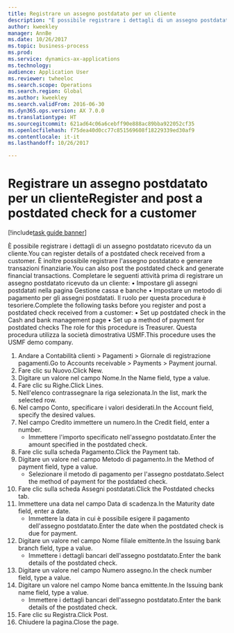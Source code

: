 ```yaml
--- 
title: Registrare un assegno postdatato per un cliente
description: "È possibile registrare i dettagli di un assegno postdatato ricevuto da un cliente."
author: kweekley
manager: AnnBe
ms.date: 10/26/2017
ms.topic: business-process
ms.prod: 
ms.service: dynamics-ax-applications
ms.technology: 
audience: Application User
ms.reviewer: twheeloc
ms.search.scope: Operations
ms.search.region: Global
ms.author: kweekley
ms.search.validFrom: 2016-06-30
ms.dyn365.ops.version: AX 7.0.0
ms.translationtype: HT
ms.sourcegitcommit: 621ad64c06a6cebff90e888ac89bba922052cf35
ms.openlocfilehash: f75dea40d0cc77c851569608f18229339ed30af9
ms.contentlocale: it-it
ms.lasthandoff: 10/26/2017

---
```

# <a name="register-and-post-a-postdated-check-for-a-customer"></a><span data-ttu-id="317be-103">Registrare un assegno postdatato per un cliente</span><span class="sxs-lookup"><span data-stu-id="317be-103">Register and post a postdated check for a customer</span></span>

[!include[task guide banner](../../includes/task-guide-banner.md)]

<span data-ttu-id="317be-104">È possibile registrare i dettagli di un assegno postdatato ricevuto da un cliente.</span><span class="sxs-lookup"><span data-stu-id="317be-104">You can register details of a postdated check received from a customer.</span></span> <span data-ttu-id="317be-105">È inoltre possibile registrare l'assegno postdatato e generare transazioni finanziarie.</span><span class="sxs-lookup"><span data-stu-id="317be-105">You can also post the postdated check and generate financial transactions.</span></span>   <span data-ttu-id="317be-106">Completare le seguenti attività prima di registrare un assegno postdatato ricevuto da un cliente: • Impostare gli assegni postdatati nella pagina Gestione cassa e banche • Impostare un metodo di pagamento per gli assegni postdatati. Il ruolo per questa procedura è tesoriere.</span><span class="sxs-lookup"><span data-stu-id="317be-106">Complete the following tasks before you register and post a postdated check received from a customer:   • Set up postdated check in the Cash and bank management page • Set up a method of payment for postdated checks   The role for this procedure is Treasurer.</span></span> <span data-ttu-id="317be-107">Questa procedura utilizza la società dimostrativa USMF.</span><span class="sxs-lookup"><span data-stu-id="317be-107">This procedure uses the USMF demo company.</span></span>

1. <span data-ttu-id="317be-108">Andare a Contabilità clienti > Pagamenti > Giornale di registrazione pagamenti.</span><span class="sxs-lookup"><span data-stu-id="317be-108">Go to Accounts receivable > Payments > Payment journal.</span></span>
2. <span data-ttu-id="317be-109">Fare clic su Nuovo.</span><span class="sxs-lookup"><span data-stu-id="317be-109">Click New.</span></span>
3. <span data-ttu-id="317be-110">Digitare un valore nel campo Nome.</span><span class="sxs-lookup"><span data-stu-id="317be-110">In the Name field, type a value.</span></span>
4. <span data-ttu-id="317be-111">Fare clic su Righe.</span><span class="sxs-lookup"><span data-stu-id="317be-111">Click Lines.</span></span>
5. <span data-ttu-id="317be-112">Nell'elenco contrassegnare la riga selezionata.</span><span class="sxs-lookup"><span data-stu-id="317be-112">In the list, mark the selected row.</span></span>
6. <span data-ttu-id="317be-113">Nel campo Conto, specificare i valori desiderati.</span><span class="sxs-lookup"><span data-stu-id="317be-113">In the Account field, specify the desired values.</span></span>
7. <span data-ttu-id="317be-114">Nel campo Credito immettere un numero.</span><span class="sxs-lookup"><span data-stu-id="317be-114">In the Credit field, enter a number.</span></span>
    * <span data-ttu-id="317be-115">Immettere l'importo specificato nell'assegno postdatato.</span><span class="sxs-lookup"><span data-stu-id="317be-115">Enter the amount specified in the postdated check.</span></span>  
8. <span data-ttu-id="317be-116">Fare clic sulla scheda Pagamento.</span><span class="sxs-lookup"><span data-stu-id="317be-116">Click the Payment tab.</span></span>
9. <span data-ttu-id="317be-117">Digitare un valore nel campo Metodo di pagamento.</span><span class="sxs-lookup"><span data-stu-id="317be-117">In the Method of payment field, type a value.</span></span>
    * <span data-ttu-id="317be-118">Selezionare il metodo di pagamento per l'assegno postdatato.</span><span class="sxs-lookup"><span data-stu-id="317be-118">Select the method of payment for the postdated check.</span></span>  
10. <span data-ttu-id="317be-119">Fare clic sulla scheda Assegni postdatati.</span><span class="sxs-lookup"><span data-stu-id="317be-119">Click the Postdated checks tab.</span></span>
11. <span data-ttu-id="317be-120">Immettere una data nel campo Data di scadenza.</span><span class="sxs-lookup"><span data-stu-id="317be-120">In the Maturity date field, enter a date.</span></span>
    * <span data-ttu-id="317be-121">Immettere la data in cui è possibile esigere il pagamento dell'assegno postdatato.</span><span class="sxs-lookup"><span data-stu-id="317be-121">Enter the date when the postdated check is due for payment.</span></span>  
12. <span data-ttu-id="317be-122">Digitare un valore nel campo Nome filiale emittente.</span><span class="sxs-lookup"><span data-stu-id="317be-122">In the Issuing bank branch field, type a value.</span></span>
    * <span data-ttu-id="317be-123">Immettere i dettagli bancari dell'assegno postdatato.</span><span class="sxs-lookup"><span data-stu-id="317be-123">Enter the bank details of the postdated check.</span></span>  
13. <span data-ttu-id="317be-124">Digitare un valore nel campo Numero assegno.</span><span class="sxs-lookup"><span data-stu-id="317be-124">In the check number field, type a value.</span></span>
14. <span data-ttu-id="317be-125">Digitare un valore nel campo Nome banca emittente.</span><span class="sxs-lookup"><span data-stu-id="317be-125">In the Issuing bank name field, type a value.</span></span>
    * <span data-ttu-id="317be-126">Immettere i dettagli bancari dell'assegno postdatato.</span><span class="sxs-lookup"><span data-stu-id="317be-126">Enter the bank details of the postdated check.</span></span>  
15. <span data-ttu-id="317be-127">Fare clic su Registra.</span><span class="sxs-lookup"><span data-stu-id="317be-127">Click Post.</span></span>
16. <span data-ttu-id="317be-128">Chiudere la pagina.</span><span class="sxs-lookup"><span data-stu-id="317be-128">Close the page.</span></span>


